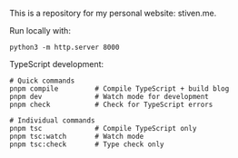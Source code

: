This is a repository for my personal website: stiven.me.

Run locally with:
```
python3 -m http.server 8000
```

TypeScript development:
```
# Quick commands
pnpm compile         # Compile TypeScript + build blog
pnpm dev             # Watch mode for development
pnpm check           # Check for TypeScript errors
```

```
# Individual commands 
pnpm tsc             # Compile TypeScript only
pnpm tsc:watch       # Watch mode
pnpm tsc:check       # Type check only
```